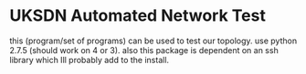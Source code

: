 UKSDN Automated Network Test
=

this (program/set of programs) can be used to test our topology.
use python 2.7.5 (should work on 4 or 3).
also this package is dependent on an ssh library which Ill probably add to the install.
